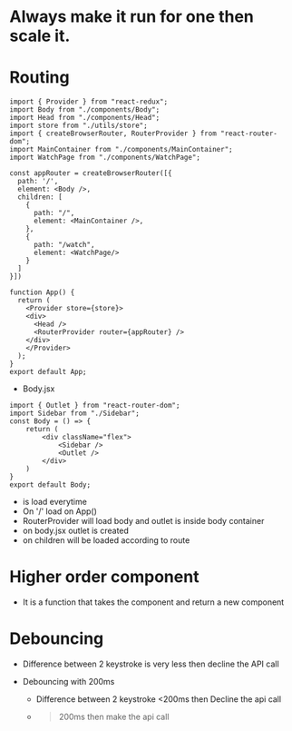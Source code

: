 
# Always make it run for one then scale it.

# Routing
```
import { Provider } from "react-redux";
import Body from "./components/Body";
import Head from "./components/Head";
import store from "./utils/store";
import { createBrowserRouter, RouterProvider } from "react-router-dom";
import MainContainer from "./components/MainContainer";
import WatchPage from "./components/WatchPage";

const appRouter = createBrowserRouter([{
  path: '/',
  element: <Body />,
  children: [
    {
      path: "/",
      element: <MainContainer />,
    },
    {
      path: "/watch",
      element: <WatchPage/>
    }
  ]
}])

function App() {
  return (
    <Provider store={store}>
    <div>
      <Head />
      <RouterProvider router={appRouter} />
    </div>
    </Provider>
  );
}
export default App;
```


- Body.jsx

```
import { Outlet } from "react-router-dom";
import Sidebar from "./Sidebar";
const Body = () => {
    return (
        <div className="flex">
            <Sidebar />
            <Outlet />
        </div>
    )
}
export default Body;
```
- <Head /> is load everytime
- On '/' load <Body/> on App() <RouterProvider router={appRouter} />
- RouterProvider will load body and outlet is inside body container
- on body.jsx outlet is created
- on <Outlet /> children will be loaded according to route

# Higher order component

- It is a function that takes the component and return a new component

# Debouncing
- Difference between 2 keystroke is very less then decline the API call

- Debouncing with 200ms
  - Difference between 2 keystroke <200ms then Decline the api call
  - >200ms then make the api call